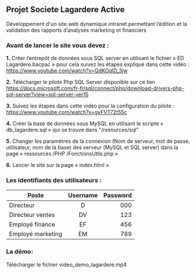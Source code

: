 ## Projet Societe Lagardere Active
Développement d'un site web dynamique intranet permettant l’édition et la validation des rapports d’analyses marketing et financiers

### Avant de lancer le site vous devez :

**1.** Créer l’entrepôt de données sous SQL server en utilisant le fichier
« ED Lagardere.bacpac » pour cela suivez les étapes expliqué dans cette vidéo : https://www.youtube.com/watch?v=QdKOqlD_3jw
       
**2.** Télécharger le pilote Php SQL Server disponible sur ce lien
 https://docs.microsoft.com/fr-fr/sql/connect/php/download-drivers-php-sql-server?view=sql-server-ver15
 
**3.** Suivez les étapes dans cette vidéo pour la configuration du pilote : https://www.youtube.com/watch?v=gyFVT72t55c

**4.** Créer la base de données sous MySQL en utilisant le scripte « db_lagardere.sql » qui se trouve dans "/resources/sql"

**5.** Changer les paramètres de la connexion (Nom de serveur, mot de passe, utilisateur, nom de la base) des serveur (MySQL et SQL server) 
dans la page « ressources /PHP /FonctionsUtils.php »

**6.** Lancer le site sur la page « index.html »

### Les identifiants des utilisateurs :

| Poste            | Username | Password |
| -------------    |:--------:| --------:|
|Directeur         |D         |  000     |
| Directeur ventes |DV        |  123     |
|Employé finance   | EF       | 456      |
|Employé marketing | EM       | 789      |

### La démo:
Télécharger le fichier video_demo_lagardere.mp4

